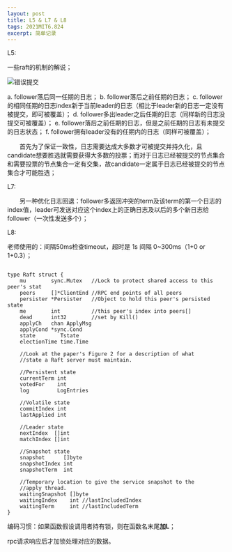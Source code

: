 ```yaml
---
layout: post
title: L5 & L7 & L8
tags: 2021MIT6.824
excerpt: 简单记录
---
```


L5:

一些raft的机制的解说；
<p><img src="https://acceleratorssr.github.io/image/f8.png" alt="错误提交"></p>

  a. follower落后同一任期的日志；
  b. follower落后之前任期的日志；
  c. follower的相同任期的日志index新于当前leader的日志（相比于leader新的日志一定没有被提交，即可被覆盖）；
  d. follower多出leader之后任期的日志（同样新的日志没提交可被覆盖）；
  e. follower落后之前任期的日志，但是之前任期的日志有未提交的日志状态；
  f. follower拥有leader没有的任期内的日志（同样可被覆盖）；

&emsp;&emsp;首先为了保证一致性，日志需要达成大多数才可被提交并持久化，且candidate想要胜选就需要获得大多数的投票；而对于日志已经被提交的节点集合和需要投票的节点集合一定有交集，故candidate一定属于日志已经被提交的节点集合才可能胜选；

L7:

&emsp;&emsp;另一种优化日志回退：follower多返回冲突的term及该term的第一个日志的index值，leader可发送对应这个index上的正确日志及以后的多个新日志给follower（一次性发送多个）；

L8:

老师使用的：间隔50ms检查timeout，超时是 1s 间隔 0~300ms（1+0 or 1+0.3）；
<pre><code>
type Raft struct {
	mu        sync.Mutex   //Lock to protect shared access to this peer's stat
	peers     []*ClientEnd //RPC end points of all peers
	persister *Persister   //Object to hold this peer's persisted state
	me        int          //this peer's index into peers[]
	dead      int32        //set by Kill()
	applyCh   chan ApplyMsg
	applyCond *sync.Cond
	state        Tstate
	electionTime time.Time

	//Look at the paper's Figure 2 for a description of what
	//state a Raft server must maintain.

	//Persistent state
	currentTerm int
	votedFor    int
	log         LogEntries

	//Volatile state
	commitIndex int
	lastApplied int

	//Leader state
	nextIndex  []int
	matchIndex []int

	//Snapshot state
	snapshot      []byte
	snapshotIndex int
	snapshotTerm  int

	//Temporary location to give the service snapshot to the
	//apply thread.
	waitingSnapshot []byte
	waitingIndex    int //lastIncludedIndex
	waitingTerm     int //lastIncludedTerm
}
</code></pre>

编码习惯：如果函数假设调用者持有锁，则在函数名末尾**加L**；

rpc请求响应后才加锁处理对应的数据。